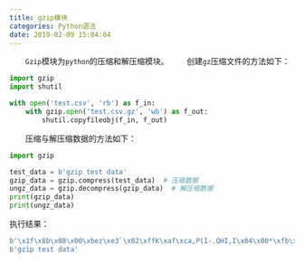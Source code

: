 ```yaml
---
title: gzip模块
categories: Python语法
date: 2019-02-09 15:04:04
---
```

&emsp;&emsp;`Gzip`模块为`python`的压缩和解压缩模块。<!--more-->
&emsp;&emsp;创建`gz`压缩文件的方法如下：

``` python
import gzip
import shutil

with open('test.csv', 'rb') as f_in:
    with gzip.open('test.csv.gz', 'wb') as f_out:
        shutil.copyfileobj(f_in, f_out)
```

&emsp;&emsp;压缩与解压缩数据的方法如下：

``` python
import gzip

test_data = b'gzip test data'
gzip_data = gzip.compress(test_data)  # 压缩数据
ungz_data = gzip.decompress(gzip_data)  # 解压缩数据
print(gzip_data)
print(ungz_data)
```

执行结果：

``` python
b'\x1f\x8b\x08\x00\xbez\xe3`\x02\xffK\xaf\xca,P(I-.QHI,I\x04\x00*\xfb\x85\x89\x0e\x00\x00\x00'
b'gzip test data'
```